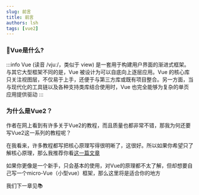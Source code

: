 ```yaml
---
slug: 前言
title: 前言
authors: lsh
tags: [vue2]
---
```


### :rocket:Vue是什么?

:::info
Vue (读音 /vjuː/，类似于 view) 是一套用于构建用户界面的渐进式框架。与其它大型框架不同的是，Vue 被设计为可以自底向上逐层应用。Vue 的核心库只关注视图层，不仅易于上手，还便于与第三方库或既有项目整合。另一方面，当与现代化的工具链以及各种支持类库结合使用时，Vue 也完全能够为复杂的单页应用提供驱动
:::

### 为什么是Vue2？

作者在网上看到有许多关于Vue2的教程，而且质量也都非常不错，那我为何还要写Vue2这一系列的教程呢？

在我看来，许多教程都写把核心原理写得很明晰了，这很好。所以如果你希望只了解核心原理，那么我推荐你看[这一篇文章](https://vue-js.com/learn-vue/)

如果你更像是一个新手，只会基本的使用，对Vue的原理都不太了解，但却想要自己写一个micro-Vue（小型vue）框架，那么这里将是适合你的地方

我们下一章见:books: